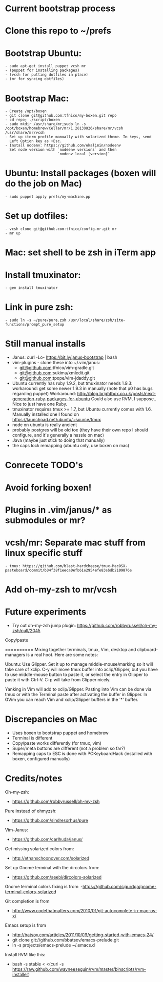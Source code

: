 Current bootstrap process
=========================

# Clone this repo to ~/prefs
# Bootstrap Ubuntu:
    - sudo apt-get install puppet vcsh mr
    - (puppet for installing packages)
    - (vcsh for putting dotfiles in place)
    - (mr for syncing dotfiles)
# Bootstrap Mac:
    - Create /opt/boxen
    - git clone git@github.com:tfnico/my-boxen.git repo
    - cd repo; ./script/boxen
    - sudo mkdir /usr/share/mr;sudo ln -s /opt/boxen/homebrew/Cellar/mr/1.20130826/share/mr/vcsh /usr/share/mr/vcsh
    - Set up iterm profile manually with solarized theme. In keys, send
      Left Option key as +Esc.
    - Install nodenv: https://github.com/ekalinin/nodeenv
      Set node version with `nodeenv versions` and then 
                            `nodenv local [version]`
# Ubuntu: Install packages (boxen will do the job on Mac)
    - sudo puppet apply prefs/my-machine.pp
# Set up dotfiles:
    - vcsh clone git@github.com:tfnico/config-mr.git mr
    - mr up
# Mac: set shell to be zsh in iTerm app
# Install tmuxinator:
    - gem install tmuxinator
# Link in pure zsh:
    - sudo ln -s ~/pure/pure.zsh /usr/local/share/zsh/site-functions/prompt_pure_setup

Still manual installs
=====================
- Janus: curl -Lo- https://bit.ly/janus-bootstrap | bash
- vim-plugins - clone these into ~/.vim/janus:
    - git@github.com:tfnico/vim-gradle.git
    - git@github.com:sukima/xmledit.git
    - git@github.com:tpope/vim-jdaddy.git
- Ubuntu currently has ruby 1.9.2, but tmuxinator needs 1.9.3:
  workaround: get some newer 1.9.3 in manually (note that p0 has bugs
  regarding puppet)
  Workaround: http://blog.brightbox.co.uk/posts/next-generation-ruby-packages-for-ubuntu
  Could also use RVM, I suppose.. Nice to just have one Ruby.
- tmuxinator requires tmux >= 1.7, but Ubuntu currently comes with 1.6.
  Manually installed one I found on https://launchpad.net/ubuntu/+source/tmux
- node on ubuntu is really ancient
- probably postgres will be old too (they have their own repo I should
  configure, and it's generally a hassle on mac)
- Java (maybe just stick to doing that manually)
- the caps lock remapping (ubuntu only, use boxen on mac)

Conrecete TODO's
================
# Avoid forking boxen!
# Plugins in .vim/janus/* as submodules or mr?
# vcsh/mr: Separate mac stuff from linux specific stuff
    - tmux: https://github.com/blast-hardcheese/tmux-MacOSX-pasteboard/commit/b04f38f1eeca0efb61e2954efe83ebdb2109876e
# Add oh-my-zsh to mr/vcsh

Future experiments
==================
- Try out oh-my-zsh jump plugin: https://github.com/robbyrussell/oh-my-zsh/pull/2045

Copy/paste

==========
Mixing together terminals, tmux, Vim, desktop and clipboard-managers is
a real hoot. Here are some notes:

Ubuntu: Use Glipper. Set it up to manage middle-mouse/marking so it will
take care of xclip. C-y will move tmux buffer into xclip/Glipper, but
you have to use middle-mouse button to paste it, or select the entry in
Glipper to paste it with Ctrl-V. C-p will take from Glipper nicely.

Yanking in Vim will add to xclip/Glipper. Pasting into Vim can be done via
tmux or with the Terminal paste after activating the buffer in Glipper.
In GVim you can reach Vim and xclip/Glipper buffers in the '*'
buffer.

Discrepancies on Mac
====================
- Uses boxen to bootstrap puppet and homebrew
- Terminal is different
- Copy/paste works differently (for tmux, vim)
- Super/meta buttons are different (not a problem so far?)
- Remapping caps to ESC is done with PCKeyboardHack (installed with boxen, configured manually)


Credits/notes
=============
Oh-my-zsh:
- https://github.com/robbyrussell/oh-my-zsh

Pure instead of ohmyzsh:
- https://github.com/sindresorhus/pure

Vim-Janus:
- https://github.com/carlhuda/janus/


Get missing solarized colors from:
- http://ethanschoonover.com/solarized

Set up Gnome terminal with the dircolors from:
- https://github.com/seebi/dircolors-solarized

Gnome terminal colors fixing is from:
-https://github.com/sigurdga/gnome-terminal-colors-solarized

Git completion is from
- http://www.codethatmatters.com/2010/01/git-autocomplete-in-mac-os-x/

Emacs setup is from
- http://batsov.com/articles/2011/10/09/getting-started-with-emacs-24/
- git clone git://github.com/bbatsov/emacs-prelude.git
- ln -s projects/emacs-prelude ~/.emacs.d

Install RVM like this:
- bash -s stable < <(curl -s https://raw.github.com/wayneeseguin/rvm/master/binscripts/rvm-installer)
 

